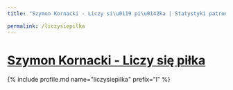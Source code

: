 ```yaml
---
title: "Szymon Kornacki - Liczy si\u0119 pi\u0142ka | Statystyki patronite.pl | Patromierz"

permalink: /liczysiepilka
---
```


# [Szymon Kornacki - Liczy się piłka](https://patronite.pl/liczysiepilka)

{% include profile.md name="liczysiepilka" prefix="l" %}
